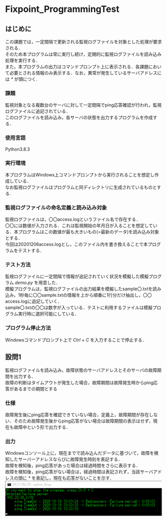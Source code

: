 # Fixpoint_ProgrammingTest

## はじめに
この課題では，一定間隔で更新される監視ログファイルを対象とした処理が要求される．  
そのため本プログラムは常に実行し続け，定期的に監視ログファイルを読み込み処理を実行する．  
また，本プログラムの出力はコマンドプロンプト上に表示される．各課題において必要とされる情報のみ表示する．なお，異常が発生しているサーバアドレスには _*_ が頭につく.
### 課題
監視対象となる複数台のサーバに対して一定間隔でping応答確認が行われ，監視ログファイルに追記されている．  
このログファイルを読み込み，各サーバの状態を出力するプログラムを作成する．  
### 使用言語
Python3.8.3
### 実行環境
本プログラムはWindows上コマンドプロンプトから実行されることを想定し作成している．  
なお監視ログファイルはプログラムと同ディレクトリに生成されているものとする.  
### 監視ログファイルの命名定義と読み込み対象
監視ログファイルは，〇〇access.logというファイル名で存在する．  
〇〇には数値が入力される．これは監視開始の年月日が入ることを想定している．本プログラムはこの数値が最も大きいもの(=最新のデータ)を読み込み対象とする．  
今回は20201206access.logとし，このファイル内を書き換えることで本プログラムをテストする．
### テスト方法
監視ログファイルに一定間隔で情報が追記されていく状況を模擬した模擬プログラム _demo.py_ を用意した．  
模擬プログラムは，監視ログファイルの出力結果を模擬したsample〇.txtを読み込み，1秒毎に〇〇sample.txtの情報を上から順番に1行分だけ抽出し，〇〇access.logに追記していく．  
sample〇.txtの〇〇は数字が入っている．テストに利用するファイルは模擬プログラム実行時に選択可能にしている．
### プログラム停止方法
Windowsコマンドプロンプト上で _Ctrl + C_ を入力することで停止する．

## 設問1
監視ログファイルを読み込み，故障状態のサーバアドレスとそのサーバの故障期間を出力する．  
故障の判断はタイムアウトが発生した場合，故障期間は故障発生時からping応答があるまでの期間とする
### 仕様
故障発生後にping応答を確認できていない場合，定義上，故障期間が存在しない．そのため故障発生後からping応答がない場合は故障期間の表示はせず，現在も故障中という形で出力する．
### 出力
Windowsコンソール上に，現在までで読み込んだデータに基づいて，故障を検知したサーバーアドレスならびに故障発生時刻を表記する．  
故障を検知後，ping応答があった場合は経過時間をさらに表示する．  
故障を検知後，ping応答がない場合は，経過時間は表記されず，当該サーバアドレスの頭に _*_ を表記し，現在も応答がないことを示す．
![Q1example](image/Q1example.PNG)
